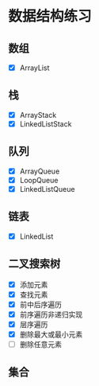 # 数据结构练习

## 数组
- [x] ArrayList

## 栈
- [x] ArrayStack
- [x] LinkedListStack

## 队列
- [x] ArrayQueue
- [x] LoopQueue
- [x] LinkedListQueue

## 链表
- [x] LinkedList

## 二叉搜索树
- [x] 添加元素
- [x] 查找元素
- [x] 前中后序遍历
- [x] 前序遍历非递归实现
- [x] 层序遍历
- [x] 删除最大或最小元素
- [ ] 删除任意元素

## 集合







